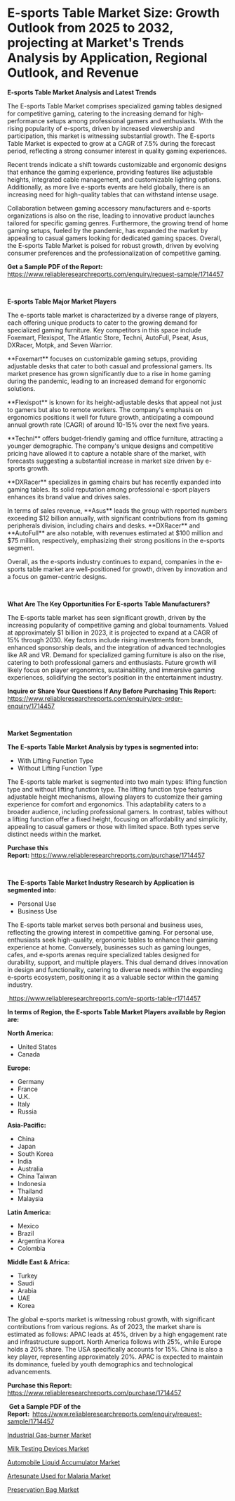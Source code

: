 <p><h1>E-sports Table Market Size: Growth Outlook from 2025 to 2032, projecting at Market's Trends Analysis by Application, Regional Outlook, and Revenue</h1></p><p><strong>E-sports Table Market Analysis and Latest Trends</strong></p>
<p><p>The E-sports Table Market comprises specialized gaming tables designed for competitive gaming, catering to the increasing demand for high-performance setups among professional gamers and enthusiasts. With the rising popularity of e-sports, driven by increased viewership and participation, this market is witnessing substantial growth. The E-sports Table Market is expected to grow at a CAGR of 7.5% during the forecast period, reflecting a strong consumer interest in quality gaming experiences. </p><p>Recent trends indicate a shift towards customizable and ergonomic designs that enhance the gaming experience, providing features like adjustable heights, integrated cable management, and customizable lighting options. Additionally, as more live e-sports events are held globally, there is an increasing need for high-quality tables that can withstand intense usage. </p><p>Collaboration between gaming accessory manufacturers and e-sports organizations is also on the rise, leading to innovative product launches tailored for specific gaming genres. Furthermore, the growing trend of home gaming setups, fueled by the pandemic, has expanded the market by appealing to casual gamers looking for dedicated gaming spaces. Overall, the E-sports Table Market is poised for robust growth, driven by evolving consumer preferences and the professionalization of competitive gaming.</p></p>
<p><strong>Get a Sample PDF of the Report:&nbsp;</strong> <a href="https://www.reliableresearchreports.com/enquiry/request-sample/1714457?utm_campaign=116&utm_medium=2&utm_source=Github&utm_content=ia&utm_term=11012025&utm_id=e-sports-table">https://www.reliableresearchreports.com/enquiry/request-sample/1714457</a></p>
<p>&nbsp;</p>
<p><strong>E-sports Table Major Market Players</strong></p>
<p><p>The e-sports table market is characterized by a diverse range of players, each offering unique products to cater to the growing demand for specialized gaming furniture. Key competitors in this space include Foxemart, Flexispot, The Atlantic Store, Techni, AutoFull, Pseat, Asus, DXRacer, Motpk, and Seven Warrior.</p><p>**Foxemart** focuses on customizable gaming setups, providing adjustable desks that cater to both casual and professional gamers. Its market presence has grown significantly due to a rise in home gaming during the pandemic, leading to an increased demand for ergonomic solutions. </p><p>**Flexispot** is known for its height-adjustable desks that appeal not just to gamers but also to remote workers. The company's emphasis on ergonomics positions it well for future growth, anticipating a compound annual growth rate (CAGR) of around 10-15% over the next five years. </p><p>**Techni** offers budget-friendly gaming and office furniture, attracting a younger demographic. The company's unique designs and competitive pricing have allowed it to capture a notable share of the market, with forecasts suggesting a substantial increase in market size driven by e-sports growth.</p><p>**DXRacer** specializes in gaming chairs but has recently expanded into gaming tables. Its solid reputation among professional e-sport players enhances its brand value and drives sales.</p><p>In terms of sales revenue, **Asus** leads the group with reported numbers exceeding $12 billion annually, with significant contributions from its gaming peripherals division, including chairs and desks. **DXRacer** and **AutoFull** are also notable, with revenues estimated at $100 million and $75 million, respectively, emphasizing their strong positions in the e-sports segment. </p><p>Overall, as the e-sports industry continues to expand, companies in the e-sports table market are well-positioned for growth, driven by innovation and a focus on gamer-centric designs.</p></p>
<p>&nbsp;</p>
<p><strong>What Are The Key Opportunities For E-sports Table Manufacturers?</strong></p>
<p><p>The E-sports table market has seen significant growth, driven by the increasing popularity of competitive gaming and global tournaments. Valued at approximately $1 billion in 2023, it is projected to expand at a CAGR of 15% through 2030. Key factors include rising investments from brands, enhanced sponsorship deals, and the integration of advanced technologies like AR and VR. Demand for specialized gaming furniture is also on the rise, catering to both professional gamers and enthusiasts. Future growth will likely focus on player ergonomics, sustainability, and immersive gaming experiences, solidifying the sector’s position in the entertainment industry.</p></p>
<p><strong>Inquire or Share Your Questions If Any Before Purchasing This Report:</strong> <a href="https://www.reliableresearchreports.com/enquiry/pre-order-enquiry/1714457?utm_campaign=116&utm_medium=2&utm_source=Github&utm_content=ia&utm_term=11012025&utm_id=e-sports-table">https://www.reliableresearchreports.com/enquiry/pre-order-enquiry/1714457</a></p>
<p>&nbsp;</p>
<p><strong>Market Segmentation</strong></p>
<p><strong>The E-sports Table Market Analysis by types is segmented into:</strong></p>
<p><ul><li>With Lifting Function Type</li><li>Without Lifting Function Type</li></ul></p>
<p><p>The E-sports table market is segmented into two main types: lifting function type and without lifting function type. The lifting function type features adjustable height mechanisms, allowing players to customize their gaming experience for comfort and ergonomics. This adaptability caters to a broader audience, including professional gamers. In contrast, tables without a lifting function offer a fixed height, focusing on affordability and simplicity, appealing to casual gamers or those with limited space. Both types serve distinct needs within the market.</p></p>
<p><strong>Purchase this Report:&nbsp;</strong><a href="https://www.reliableresearchreports.com/purchase/1714457?utm_campaign=116&utm_medium=2&utm_source=Github&utm_content=ia&utm_term=11012025&utm_id=e-sports-table">https://www.reliableresearchreports.com/purchase/1714457</a></p>
<p>&nbsp;</p>
<p><strong>The E-sports Table Market Industry Research by Application is segmented into:</strong></p>
<p><ul><li>Personal Use</li><li>Business Use</li></ul></p>
<p><p>The E-sports table market serves both personal and business uses, reflecting the growing interest in competitive gaming. For personal use, enthusiasts seek high-quality, ergonomic tables to enhance their gaming experience at home. Conversely, businesses such as gaming lounges, cafes, and e-sports arenas require specialized tables designed for durability, support, and multiple players. This dual demand drives innovation in design and functionality, catering to diverse needs within the expanding e-sports ecosystem, positioning it as a valuable sector within the gaming industry.</p></p>
<p><a href="https://www.reliableresearchreports.com/e-sports-table-r1714457?utm_campaign=116&utm_medium=2&utm_source=Github&utm_content=ia&utm_term=11012025&utm_id=e-sports-table">&nbsp;https://www.reliableresearchreports.com/e-sports-table-r1714457</a></p>
<p><strong>In terms of Region, the E-sports Table Market Players available by Region are:</strong></p>
<p>
    <p> <strong> North America: </strong>
        <ul>
            <li>United States</li>
            <li>Canada</li>
        </ul>
        </p> 
    <p> <strong> Europe: </strong>
        <ul>
            <li>Germany</li>
            <li>France</li>
            <li>U.K.</li>
            <li>Italy</li>
            <li>Russia</li>
        </ul>
        </p> 
    <p> <strong> Asia-Pacific: </strong>
        <ul>
            <li>China</li>
            <li>Japan</li>
            <li>South Korea</li>
            <li>India</li>
            <li>Australia</li>
            <li>China Taiwan</li>
            <li>Indonesia</li>
            <li>Thailand</li>
            <li>Malaysia</li>
        </ul>
        </p> 
    <p> <strong> Latin America: </strong>
        <ul>
            <li>Mexico</li>
            <li>Brazil</li>
            <li>Argentina Korea</li>
            <li>Colombia</li>
        </ul>
        </p> 
    <p> <strong> Middle East & Africa: </strong>
        <ul>
            <li>Turkey</li>
            <li>Saudi</li>
            <li>Arabia</li>
            <li>UAE</li>
            <li>Korea</li>
        </ul>
    </p>
    </p>
<p><p>The global e-sports market is witnessing robust growth, with significant contributions from various regions. As of 2023, the market share is estimated as follows: APAC leads at 45%, driven by a high engagement rate and infrastructure support. North America follows with 25%, while Europe holds a 20% share. The USA specifically accounts for 15%. China is also a key player, representing approximately 20%. APAC is expected to maintain its dominance, fueled by youth demographics and technological advancements.</p></p>
<p><strong>Purchase this Report: </strong><a href="https://www.reliableresearchreports.com/purchase/1714457?utm_campaign=116&utm_medium=2&utm_source=Github&utm_content=ia&utm_term=11012025&utm_id=e-sports-table">https://www.reliableresearchreports.com/purchase/1714457</a></p>
<p>&nbsp;<strong>Get a Sample PDF of the Report:&nbsp;&nbsp;</strong><a href="https://www.reliableresearchreports.com/enquiry/request-sample/1714457?utm_campaign=116&utm_medium=2&utm_source=Github&utm_content=ia&utm_term=11012025&utm_id=e-sports-table">https://www.reliableresearchreports.com/enquiry/request-sample/1714457</a></p>
<p><strong></strong></p>
<p><p><a href="https://github.com/rodinayygacklezi/Market-Research-Report-List-1/blob/main/industrial-gas-burner-market.md?utm_campaign=116&utm_medium=2&utm_source=Github&utm_content=ia&utm_term=11012025&utm_id=e-sports-table">Industrial Gas-burner Market</a></p><p><a href="https://github.com/flnordan65e0/Market-Research-Report-List-1/blob/main/milk-testing-devices-market.md?utm_campaign=116&utm_medium=2&utm_source=Github&utm_content=ia&utm_term=11012025&utm_id=e-sports-table">Milk Testing Devices Market</a></p><p><a href="https://github.com/lindaopodray/Market-Research-Report-List-1/blob/main/automobile-liquid-accumulator-market.md?utm_campaign=116&utm_medium=2&utm_source=Github&utm_content=ia&utm_term=11012025&utm_id=e-sports-table">Automobile Liquid Accumulator Market</a></p><p><a href="https://github.com/antonioc6hal/Market-Research-Report-List-1/blob/main/artesunate-used-for-malaria-market.md?utm_campaign=116&utm_medium=2&utm_source=Github&utm_content=ia&utm_term=11012025&utm_id=e-sports-table">Artesunate Used for Malaria Market</a></p><p><a href="https://github.com/hammelximalschid/Market-Research-Report-List-1/blob/main/preservation-bag-market.md?utm_campaign=116&utm_medium=2&utm_source=Github&utm_content=ia&utm_term=11012025&utm_id=e-sports-table">Preservation Bag Market</a></p></p>